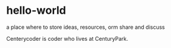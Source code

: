 # hello-world
a place where to store ideas, resources, orm share and discuss

Centerycoder is coder who lives at CenturyPark.
